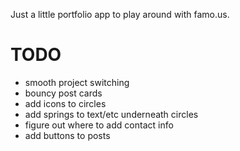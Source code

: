Just a little portfolio app to play around with famo.us.

TODO
===

* smooth project switching
* bouncy post cards
* add icons to circles
* add springs to text/etc underneath circles
* figure out where to add contact info
* add buttons to posts